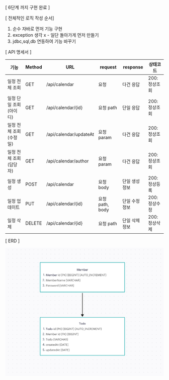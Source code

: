 [ 6단계 까지 구현 완료 ]

[ 전체적인 로직 작성 순서]
1. 순수 자바로 먼저 기능 구현
2. exception 생각 x - 일단 돌아가게 먼저 만들기
3. jdbc,sql,db 연동하여 기능 바꾸기

[ API 명세서 ]

| 기능 | Method | URL                    | request | response | 상태코드 |
| --- | --- |------------------------| --- | --- | --- |
| 일정 전체 조회 | GET | /api/calendar          | 요청 | 다건 응답 | 200: 정상조회 |
| 일정 단일 조회 (아이디) | GET | /api/calendar/{id}     | 요청 path | 단일 응답 | 200: 정상조회 |
| 일정 전체 조회 (수정일) | GET | /api/calendar/updateAt | 요청 param | 다건 응답 | 200: 정상조회 |
| 일정 전체 조회 (담당자) | GET | /api/calendar/author   | 요청 param | 다건 응답 | 200: 정상조회 |
| 일정 생성 | POST | /api/calendar          | 요청 body | 단일 생성 정보 | 200: 정상등록 |
| 일정 업데이트 | PUT | /api/calendar/{id}     | 요청 path, body | 단일 수정 정보 | 200: 정상수정 |
| 일정 삭제 | DELETE | /api/calendar/{id}     | 요청 path | 단일 삭제 정보 | 200: 정상삭제 |

[ ERD ]

![img_2.png](images/img_2.png)

